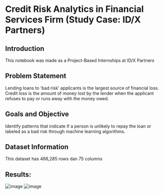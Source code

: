 # Credit Risk Analytics in Financial Services Firm (Study Case: ID/X Partners)

## **Introduction**
This notebook was made as a Project-Based Internships at ID/X Partners 
 
## **Problem Statement**
Lending loans to ‘bad risk’ applicants is the largest source of financial loss. Credit loss is the amount of money lost by the lender when the applicant refuses to pay or runs away with the money owed.
 
## Goals and Objective
Identify patterns that indicate if a person is unlikely to repay the loan or labeled as a bad risk through machine learning algorithms.

## Dataset Information
This dataset has 466,285 rows dan 75 columns

## Results:
![image](https://user-images.githubusercontent.com/117376321/210181090-e7c8f53c-b380-40e9-8462-732344514448.png)
![image](https://user-images.githubusercontent.com/117376321/210180964-1d8bc43e-0d6e-4581-9085-12c5300eba30.png)
